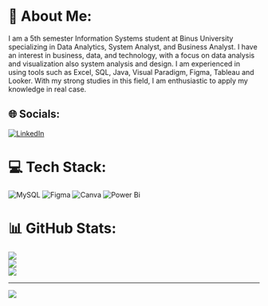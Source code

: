 # 💫 About Me:
I am a 5th semester Information Systems student at Binus University specializing in Data Analytics, System Analyst, and Business Analyst. I have an interest in business, data, and technology, with a focus on data analysis and visualization also system analysis and design. I am experienced in using tools such as Excel, SQL, Java, Visual Paradigm, Figma, Tableau and Looker. With my strong studies in this field, I am enthusiastic to apply my knowledge in real case.


## 🌐 Socials:
[![LinkedIn](https://img.shields.io/badge/LinkedIn-%230077B5.svg?logo=linkedin&logoColor=white)](https://linkedin.com/in/najwaaliyah) 

# 💻 Tech Stack:
![MySQL](https://img.shields.io/badge/mysql-4479A1.svg?style=for-the-badge&logo=mysql&logoColor=white) ![Figma](https://img.shields.io/badge/figma-%23F24E1E.svg?style=for-the-badge&logo=figma&logoColor=white) ![Canva](https://img.shields.io/badge/Canva-%2300C4CC.svg?style=for-the-badge&logo=Canva&logoColor=white) ![Power Bi](https://img.shields.io/badge/power_bi-F2C811?style=for-the-badge&logo=powerbi&logoColor=black)
# 📊 GitHub Stats:
![](https://github-readme-stats.vercel.app/api?username=najwaliyah&theme=dark&hide_border=false&include_all_commits=false&count_private=false)<br/>
![](https://github-readme-streak-stats.herokuapp.com/?user=najwaliyah&theme=dark&hide_border=false)<br/>
![](https://github-readme-stats.vercel.app/api/top-langs/?username=najwaliyah&theme=dark&hide_border=false&include_all_commits=false&count_private=false&layout=compact)

---
[![](https://visitcount.itsvg.in/api?id=najwaliyah&icon=0&color=7)](https://visitcount.itsvg.in)

<!-- Proudly created with GPRM ( https://gprm.itsvg.in ) -->
